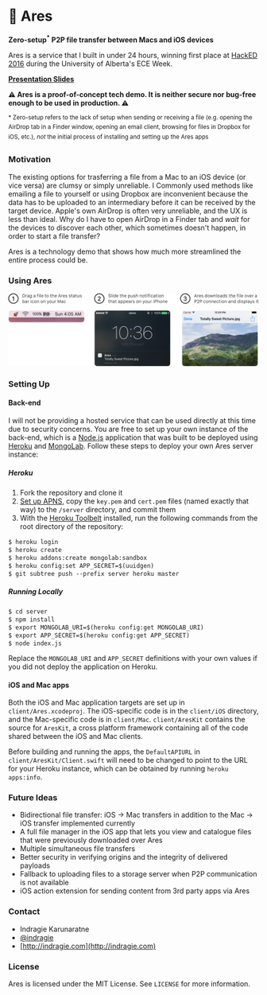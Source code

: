 # 🚀 Ares
**Zero-setup<sup>*</sup> P2P file transfer between Macs and iOS devices**

Ares is a service that I built in under 24 hours, winning first place at [HackED 2016](http://eceweek.compeclub.com/hackathon/) during the University of Alberta's ECE Week.

[**Presentation Slides**](https://speakerdeck.com/indragiek/ares-at-hacked-2016)

**⚠️ Ares is a proof-of-concept tech demo. It is neither secure nor bug-free enough to be used in production. ⚠️**

<sup>* Zero-setup refers to the lack of setup when sending or receiving a file (e.g. opening the AirDrop tab in a Finder window, opening an email client, browsing for files in Dropbox for iOS, etc.), *not* the initial process of installing and setting up the Ares apps</sup>

### Motivation

The existing options for trasferring a file from a Mac to an iOS device (or vice versa) are clumsy or simply unreliable. I Commonly used methods like emailing a file to yourself or using Dropbox are inconvenient because the data has to be uploaded to an intermediary before it can be received by the target device. Apple's own AirDrop is often very unreliable, and the UX is less than ideal. Why do I have to open AirDrop in a Finder tab and *wait* for the devices to discover each other, which sometimes doesn't happen, in order to start a file transfer?

Ares is a technology demo that shows how much more streamlined the entire process could be.

### Using Ares

<p align="center">
  <img src="steps.png" alt="Ares Usage" />
</p>

### Setting Up

#### Back-end

I will not be providing a hosted service that can be used directly at this time due to security concerns. You are free to set up your own instance of the back-end, which is a [Node.js](https://nodejs.org/en/) application that was built to be deployed using [Heroku](https://heroku.com) and [MongoLab](https://mongolab.com/). Follow these steps to deploy your own Ares server instance:

##### Heroku

1. Fork the repository and clone it
2. [Set up APNS](https://github.com/dkhamsing/apns-guide), copy the `key.pem` and `cert.pem` files (named exactly that way) to the `/server` directory, and commit them
3. With the [Heroku Toolbelt](https://toolbelt.heroku.com/) installed, run the following commands from the root directory of the repository:

```
$ heroku login
$ heroku create
$ heroku addons:create mongolab:sandbox
$ heroku config:set APP_SECRET=$(uuidgen)
$ git subtree push --prefix server heroku master
```

##### Running Locally

```
$ cd server
$ npm install
$ export MONGOLAB_URI=$(heroku config:get MONGOLAB_URI)
$ export APP_SECRET=$(heroku config:get APP_SECRET)
$ node index.js
```

Replace the `MONGOLAB_URI` and `APP_SECRET` definitions with your own values if you did not deploy the application on Heroku.

#### iOS and Mac apps

Both the iOS and Mac application targets are set up in `client/Ares.xcodeproj`. The iOS-specific code is in the `client/iOS` directory, and the Mac-specific code is in `client/Mac`. `client/AresKit` contains the source for `AresKit`, a cross platform framework containing all of the code shared between the iOS and Mac clients.

Before building and running the apps, the `DefaultAPIURL` in `client/AresKit/Client.swift` will need to be changed to point to the URL for your Heroku instance, which can be obtained by running `heroku apps:info`.

### Future Ideas

- Bidirectional file transfer: iOS → Mac transfers in addition to the Mac → iOS transfer implemented currently
- A full file manager in the iOS app that lets you view and catalogue files that were previously downloaded over Ares
- Multiple simultaneous file transfers
- Better security in verifying origins and the integrity of delivered payloads
- Fallback to uploading files to a storage server when P2P communication is not available
- iOS action extension for sending content from 3rd party apps via Ares

### Contact

* Indragie Karunaratne
* [@indragie](http://twitter.com/indragie)
* [http://indragie.com](http://indragie.com)

### License

Ares is licensed under the MIT License. See `LICENSE` for more information.
